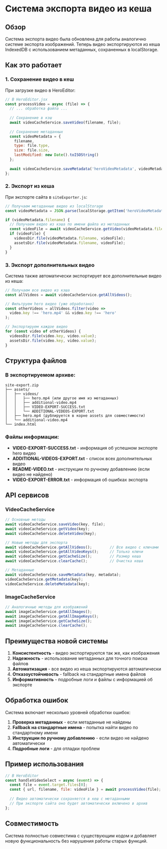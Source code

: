 # Система экспорта видео из кеша

## Обзор

Система экспорта видео была обновлена для работы аналогично системе экспорта изображений. Теперь видео экспортируются из кеша IndexedDB с использованием метаданных, сохраненных в localStorage.

## Как это работает

### 1. Сохранение видео в кеш

При загрузке видео в HeroEditor:

```javascript
// В HeroEditor.jsx
const processVideo = async (file) => {
  // ... обработка файла ...
  
  // Сохранение в кэш
  await videoCacheService.saveVideo(filename, file);
  
  // Сохранение метаданных
  const videoMetadata = {
    filename,
    type: file.type,
    size: file.size,
    lastModified: new Date().toISOString()
  };
  
  await videoCacheService.saveMetadata('heroVideoMetadata', videoMetadata);
};
```

### 2. Экспорт из кеша

При экспорте сайта в `siteExporter.js`:

```javascript
// Получаем метаданные видео из localStorage
const videoMetadata = JSON.parse(localStorage.getItem('heroVideoMetadata') || '{}');

if (videoMetadata.filename) {
  // Получаем видео из кэша по имени файла из метаданных
  const videoFile = await videoCacheService.getVideo(videoMetadata.filename);
  if (videoFile) {
    videosDir.file(videoMetadata.filename, videoFile);
    assetsDir.file(videoMetadata.filename, videoFile);
  }
}
```

### 3. Экспорт дополнительных видео

Система также автоматически экспортирует все дополнительные видео из кеша:

```javascript
// Получаем все видео из кэша
const allVideos = await videoCacheService.getAllVideos();

// Фильтруем hero видео (уже обработано)
const otherVideos = allVideos.filter(video => 
  video.key !== 'hero.mp4' && video.key !== 'hero'
);

// Экспортируем каждое видео
for (const video of otherVideos) {
  videosDir.file(video.key, video.value);
  assetsDir.file(video.key, video.value);
}
```

## Структура файлов

### В экспортируемом архиве:

```
site-export.zip
├── assets/
│   ├── videos/
│   │   ├── hero.mp4 (или другое имя из метаданных)
│   │   ├── additional-video.mp4
│   │   ├── VIDEO-EXPORT-SUCCESS.txt
│   │   └── ADDITIONAL-VIDEOS-EXPORT.txt
│   ├── hero.mp4 (дублируется в корне assets для совместимости)
│   └── additional-video.mp4
└── index.html
```

### Файлы информации:

- **VIDEO-EXPORT-SUCCESS.txt** - информация об успешном экспорте hero видео
- **ADDITIONAL-VIDEOS-EXPORT.txt** - список всех дополнительных видео
- **README-VIDEO.txt** - инструкции по ручному добавлению (если видео не найдено)
- **VIDEO-EXPORT-ERROR.txt** - информация об ошибках экспорта

## API сервисов

### VideoCacheService

```javascript
// Основные методы
await videoCacheService.saveVideo(key, file);
await videoCacheService.getVideo(key);
await videoCacheService.deleteVideo(key);

// Новые методы для экспорта
await videoCacheService.getAllVideos();        // Все видео с ключами
await videoCacheService.getAllVideoKeys();     // Только ключи
await videoCacheService.getCacheSize();        // Размер кеша
await videoCacheService.clearCache();          // Очистка кеша

// Метаданные
await videoCacheService.saveMetadata(key, metadata);
videoCacheService.getMetadata(key);
videoCacheService.deleteMetadata(key);
```

### ImageCacheService

```javascript
// Аналогичные методы для изображений
await imageCacheService.getAllImages();
await imageCacheService.getAllImageKeys();
await imageCacheService.getCacheSize();
await imageCacheService.clearCache();
```

## Преимущества новой системы

1. **Консистентность** - видео экспортируются так же, как изображения
2. **Надежность** - использование метаданных для точного поиска файлов
3. **Автоматизация** - все видео из кеша экспортируются автоматически
4. **Отказоустойчивость** - fallback на стандартные имена файлов
5. **Информативность** - подробные логи и файлы с информацией об экспорте

## Обработка ошибок

Система включает несколько уровней обработки ошибок:

1. **Проверка метаданных** - если метаданные не найдены
2. **Fallback на стандартные имена** - попытка найти видео по стандартному имени
3. **Инструкции по ручному добавлению** - если видео не найдено автоматически
4. **Подробные логи** - для отладки проблем

## Пример использования

```javascript
// В HeroEditor
const handleVideoSelect = async (event) => {
  const file = event.target.files[0];
  const { url, filename, file: videoFile } = await processVideo(file);
  
  // Видео автоматически сохраняется в кеш с метаданными
  // При экспорте сайта оно будет автоматически включено в архив
};
```

## Совместимость

Система полностью совместима с существующим кодом и добавляет новую функциональность без нарушения работы старых функций.
